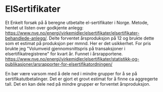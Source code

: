 # ElSertifikater
Et Enkelt forsøk på å beregne utbetalte el-sertifikater i Norge.
Metode, hentet ut listen over godkjente anlegg: https://www.nve.no/energi/virkemidler/elsertifikater/elsertifikater-behandlede-anlegg/.
Delte forventet årsproduksjon på 12 og brukte dette som et estimat på produksjon per mmnd. Her er det usikkerhet.
For pris brukte jeg "Volumveid gjennomsnittspris på transaksjoner i elsertifikatregistrene" for kvart år. Funnet i årsrapportene.
https://www.nve.no/energi/virkemidler/elsertifikater/statistikk-og-publikasjoner/arsrapporter-for-elsertifikatordningen/

En bør være varsom med å dele ned i mindre grupper for å se på sertifikatutbetalinger. Det er gjort et grovt estimat for å finne ca aggregerte tall.
Det en kan dele ned på mindre grupper er forventet årsproduksjon. 

